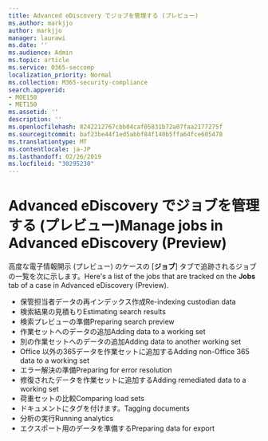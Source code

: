```yaml
---
title: Advanced eDiscovery でジョブを管理する (プレビュー)
ms.author: markjjo
author: markjjo
manager: laurawi
ms.date: ''
ms.audience: Admin
ms.topic: article
ms.service: O365-seccomp
localization_priority: Normal
ms.collection: M365-security-compliance
search.appverid:
- MOE150
- MET150
ms.assetid: ''
description: ''
ms.openlocfilehash: 8242212767cbb04caf05831b72a07faa2177275f
ms.sourcegitcommit: baf23be44f1ed5abbf84f140b5ffa64fce605478
ms.translationtype: MT
ms.contentlocale: ja-JP
ms.lasthandoff: 02/26/2019
ms.locfileid: "30295230"
---
```

# <a name="manage-jobs-in-advanced-ediscovery-preview"></a><span data-ttu-id="58ed1-102">Advanced eDiscovery でジョブを管理する (プレビュー)</span><span class="sxs-lookup"><span data-stu-id="58ed1-102">Manage jobs in Advanced eDiscovery (Preview)</span></span>

<span data-ttu-id="58ed1-103">高度な電子情報開示 (プレビュー) のケースの [**ジョブ**] タブで追跡されるジョブの一覧を次に示します。</span><span class="sxs-lookup"><span data-stu-id="58ed1-103">Here's a list of the jobs that are tracked on the **Jobs** tab of a case in Advanced eDiscovery (Preview).</span></span>

- <span data-ttu-id="58ed1-104">保管担当者データの再インデックス作成</span><span class="sxs-lookup"><span data-stu-id="58ed1-104">Re-indexing custodian data</span></span>
- <span data-ttu-id="58ed1-105">検索結果の見積もり</span><span class="sxs-lookup"><span data-stu-id="58ed1-105">Estimating search results</span></span>
- <span data-ttu-id="58ed1-106">検索プレビューの準備</span><span class="sxs-lookup"><span data-stu-id="58ed1-106">Preparing search preview</span></span>
- <span data-ttu-id="58ed1-107">作業セットへのデータの追加</span><span class="sxs-lookup"><span data-stu-id="58ed1-107">Adding data to a working set</span></span>
- <span data-ttu-id="58ed1-108">別の作業セットへのデータの追加</span><span class="sxs-lookup"><span data-stu-id="58ed1-108">Adding data to another working set</span></span>
- <span data-ttu-id="58ed1-109">Office 以外の365データを作業セットに追加する</span><span class="sxs-lookup"><span data-stu-id="58ed1-109">Adding non-Office 365 data to a working set</span></span>
- <span data-ttu-id="58ed1-110">エラー解決の準備</span><span class="sxs-lookup"><span data-stu-id="58ed1-110">Preparing for error resolution</span></span>
- <span data-ttu-id="58ed1-111">修復されたデータを作業セットに追加する</span><span class="sxs-lookup"><span data-stu-id="58ed1-111">Adding remediated data to a working set</span></span>
- <span data-ttu-id="58ed1-112">荷重セットの比較</span><span class="sxs-lookup"><span data-stu-id="58ed1-112">Comparing load sets</span></span>
- <span data-ttu-id="58ed1-113">ドキュメントにタグを付けます。</span><span class="sxs-lookup"><span data-stu-id="58ed1-113">Tagging documents</span></span>
- <span data-ttu-id="58ed1-114">分析の実行</span><span class="sxs-lookup"><span data-stu-id="58ed1-114">Running analytics</span></span>
- <span data-ttu-id="58ed1-115">エクスポート用のデータを準備する</span><span class="sxs-lookup"><span data-stu-id="58ed1-115">Preparing data for export</span></span>
